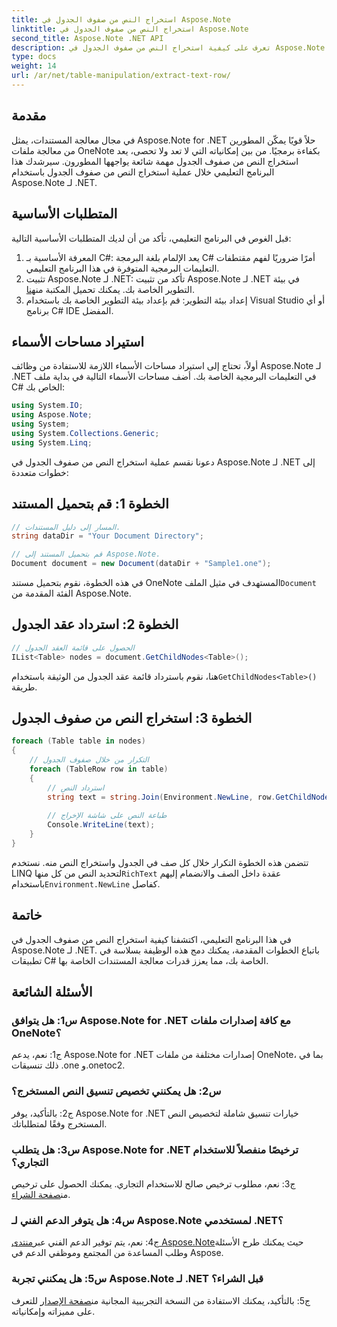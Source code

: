 ```yaml
---
title: استخراج النص من صفوف الجدول في Aspose.Note
linktitle: استخراج النص من صفوف الجدول في Aspose.Note
second_title: Aspose.Note .NET API
description: تعرف على كيفية استخراج النص من صفوف الجدول في Aspose.Note لـ .NET باستخدام هذا البرنامج التعليمي الشامل.
type: docs
weight: 14
url: /ar/net/table-manipulation/extract-text-row/
---
```

## مقدمة

في مجال معالجة المستندات، يمثل Aspose.Note for .NET حلاً قويًا يمكّن المطورين من معالجة ملفات OneNote بكفاءة برمجيًا. من بين إمكانياته التي لا تعد ولا تحصى، يعد استخراج النص من صفوف الجدول مهمة شائعة يواجهها المطورون. سيرشدك هذا البرنامج التعليمي خلال عملية استخراج النص من صفوف الجدول باستخدام Aspose.Note لـ .NET.

## المتطلبات الأساسية

قبل الغوص في البرنامج التعليمي، تأكد من أن لديك المتطلبات الأساسية التالية:

1. المعرفة الأساسية بـ C#: يعد الإلمام بلغة البرمجة C# أمرًا ضروريًا لفهم مقتطفات التعليمات البرمجية المتوفرة في هذا البرنامج التعليمي.
2.  تثبيت Aspose.Note لـ .NET: تأكد من تثبيت Aspose.Note لـ .NET في بيئة التطوير الخاصة بك. يمكنك تحميل المكتبة من[هنا](https://releases.aspose.com/note/net/).
3. إعداد بيئة التطوير: قم بإعداد بيئة التطوير الخاصة بك باستخدام Visual Studio أو أي برنامج C# IDE المفضل.

## استيراد مساحات الأسماء

أولاً، تحتاج إلى استيراد مساحات الأسماء اللازمة للاستفادة من وظائف Aspose.Note لـ .NET في التعليمات البرمجية الخاصة بك. أضف مساحات الأسماء التالية في بداية ملف C# الخاص بك:

```csharp
using System.IO;
using Aspose.Note;
using System;
using System.Collections.Generic;
using System.Linq;
```

دعونا نقسم عملية استخراج النص من صفوف الجدول في Aspose.Note لـ .NET إلى خطوات متعددة:

## الخطوة 1: قم بتحميل المستند

```csharp
// المسار إلى دليل المستندات.
string dataDir = "Your Document Directory";

// قم بتحميل المستند إلى Aspose.Note.
Document document = new Document(dataDir + "Sample1.one");
```

 في هذه الخطوة، نقوم بتحميل مستند OneNote المستهدف في مثيل الملف`Document` الفئة المقدمة من Aspose.Note.

## الخطوة 2: استرداد عقد الجدول

```csharp
// الحصول على قائمة العقد الجدول
IList<Table> nodes = document.GetChildNodes<Table>();
```

 هنا، نقوم باسترداد قائمة عقد الجدول من الوثيقة باستخدام`GetChildNodes<Table>()` طريقة.

## الخطوة 3: استخراج النص من صفوف الجدول

```csharp
foreach (Table table in nodes)
{
	// التكرار من خلال صفوف الجدول
	foreach (TableRow row in table)
	{
		// استرداد النص
		string text = string.Join(Environment.NewLine, row.GetChildNodes<RichText>().Select(e => e.Text)) + Environment.NewLine;
   
		// طباعة النص على شاشة الإخراج
		Console.WriteLine(text);
	}
}
```

 تتضمن هذه الخطوة التكرار خلال كل صف في الجدول واستخراج النص منه. نستخدم LINQ لتحديد النص من كل منها`RichText` عقدة داخل الصف والانضمام إليهم باستخدام`Environment.NewLine` كفاصل.

## خاتمة

في هذا البرنامج التعليمي، اكتشفنا كيفية استخراج النص من صفوف الجدول في Aspose.Note لـ .NET. باتباع الخطوات المقدمة، يمكنك دمج هذه الوظيفة بسلاسة في تطبيقات C# الخاصة بك، مما يعزز قدرات معالجة المستندات الخاصة بها.

## الأسئلة الشائعة

### س1: هل يتوافق Aspose.Note for .NET مع كافة إصدارات ملفات OneNote؟

ج1: نعم، يدعم Aspose.Note for .NET إصدارات مختلفة من ملفات OneNote، بما في ذلك تنسيقات .one و.onetoc2.

### س2: هل يمكنني تخصيص تنسيق النص المستخرج؟

ج2: بالتأكيد، يوفر Aspose.Note for .NET خيارات تنسيق شاملة لتخصيص النص المستخرج وفقًا لمتطلباتك.

### س3: هل يتطلب Aspose.Note for .NET ترخيصًا منفصلاً للاستخدام التجاري؟

 ج3: نعم، مطلوب ترخيص صالح للاستخدام التجاري. يمكنك الحصول على ترخيص من[صفحة الشراء](https://purchase.aspose.com/buy).

### س4: هل يتوفر الدعم الفني لـ Aspose.Note لمستخدمي .NET؟

 ج4: نعم، يتم توفير الدعم الفني عبر[منتدى Aspose.Note](https://forum.aspose.com/c/note/28)حيث يمكنك طرح الأسئلة وطلب المساعدة من المجتمع وموظفي الدعم في Aspose.

### س5: هل يمكنني تجربة Aspose.Note لـ .NET قبل الشراء؟

 ج5: بالتأكيد، يمكنك الاستفادة من النسخة التجريبية المجانية من[صفحة الإصدار](https://releases.aspose.com/) للتعرف على مميزاته وإمكانياته.